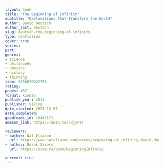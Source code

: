 ```yaml
---
layout: book
title: "The Beginning of Infinity"
subtitle: "Explanations That Transform the World"
author: David Deutsch
author_last: Deutsch
slug: deutsch-the-beginning-of-infinity
type: nonfiction
cover: true
series: 
part: 
genres:
- science
- philosophy
- physics
- history
- thinking
isbn: 9780670022755
rating: 
pages: 487
format: kindle
publish_year: 2011
publisher: Viking
date_started: 2023-12-07
date_completed: 
goodreads_id: 10483171
amazon_link: https://amzn.to/3RjyPzT

reviewers:
- author: Nat Eliason
  url: https://www.nateliason.com/notes/beginning-of-infinity-david-deutsch
- author: Derek Sivers
  url: https://sive.rs/book/BeginningInfinity

current: true
---
```

